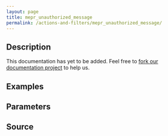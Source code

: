 ```yaml
---
layout: page
title: mepr_unauthorized_message
permalink: /actions-and-filters/mepr_unauthorized_message/
---
```


## Description

This documentation has yet to be added. Feel free to [fork our documentation project](https://github.com/caseproof/memberpress-docs) to help us.

## Examples


## Parameters


## Source

